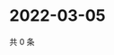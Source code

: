 # 2022-03-05

共 0 条

<!-- BEGIN WEIBO -->
<!-- 最后更新时间 Sat Mar 05 2022 01:13:35 GMT+0800 (China Standard Time) -->

<!-- END WEIBO -->

